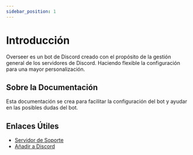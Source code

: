 ```yaml
---
sidebar_position: 1
---
```


# Introducción

Overseer es un bot de Discord creado con el propósito de la gestión general de los servidores de Discord. Haciendo flexible la configuración para una mayor personalización.

## Sobre la Documentación

Esta documentación se crea para facilitar la configuración del bot y ayudar en las posibles dudas del bot.

## Enlaces Útiles

- [Servidor de Soporte](https://discord.gg/yWjeDA6ewJ)
- [Añadir a Discord](https://discord.com/oauth2/authorize?client_id=1228065406196125810&permissions=117760&scope=bot)
